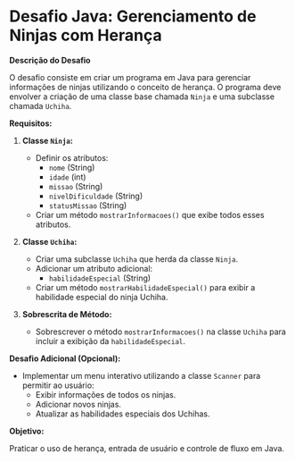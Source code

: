 # Desafio Java: Gerenciamento de Ninjas com Herança

**Descrição do Desafio**

O desafio consiste em criar um programa em Java para gerenciar informações de ninjas utilizando o conceito de herança. O programa deve envolver a criação de uma classe base chamada `Ninja` e uma subclasse chamada `Uchiha`.   

**Requisitos:**

1.  **Classe `Ninja`:**
    * Definir os atributos:
        * `nome` (String)
        * `idade` (int)
        * `missao` (String)
        * `nivelDificuldade` (String)
        * `statusMissao` (String) 
    * Criar um método `mostrarInformacoes()` que exibe todos esses atributos. 

2.  **Classe `Uchiha`:**
    * Criar uma subclasse `Uchiha` que herda da classe `Ninja`. 
    * Adicionar um atributo adicional:
        * `habilidadeEspecial` (String) 
    * Criar um método `mostrarHabilidadeEspecial()` para exibir a habilidade especial do ninja Uchiha. 

3.  **Sobrescrita de Método:**
    * Sobrescrever o método `mostrarInformacoes()` na classe `Uchiha` para incluir a exibição da `habilidadeEspecial`. 

**Desafio Adicional (Opcional):**

* Implementar um menu interativo utilizando a classe `Scanner` para permitir ao usuário:
    * Exibir informações de todos os ninjas.
    * Adicionar novos ninjas.
    * Atualizar as habilidades especiais dos Uchihas. 

**Objetivo:**

Praticar o uso de herança, entrada de usuário e controle de fluxo em Java. 
